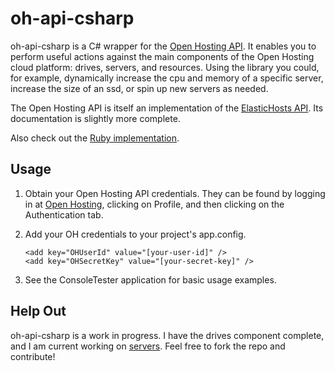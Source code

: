 # oh-api-csharp
oh-api-csharp is a C# wrapper for the [Open Hosting API](http://openhosting.com/api/). It enables you to perform useful actions against the main components of the Open Hosting cloud platform: drives, servers, and resources. Using the library you could, for example, dynamically increase the cpu and memory of a specific server, increase the size of an ssd, or spin up new servers as needed.

The Open Hosting API is itself an implementation of the [ElasticHosts API](http://api-doc.elastichosts.com/). Its documentation is slightly more complete.

Also check out the [Ruby implementation](https://code.seriesdigital.com/lee/openhosting-api-clients/tree/master/oh-api-ruby).

## Usage

1. Obtain your Open Hosting API credentials. They can be found by logging in at [Open Hosting](https://east1.openhosting.com/accounts/login/), clicking on Profile, and then clicking on the Authentication tab.
2. Add your OH credentials to your project's app.config.

   ```
   <add key="OHUserId" value="[your-user-id]" />
   <add key="OHSecretKey" value="[your-secret-key]" />
   ```

3. See the ConsoleTester application for basic usage examples.

## Help Out
oh-api-csharp is a work in progress. I have the drives component complete, and I am current working on [servers](https://github.com/dylanwooters/oh-api-csharp/tree/servers). Feel free to fork the repo and contribute!

